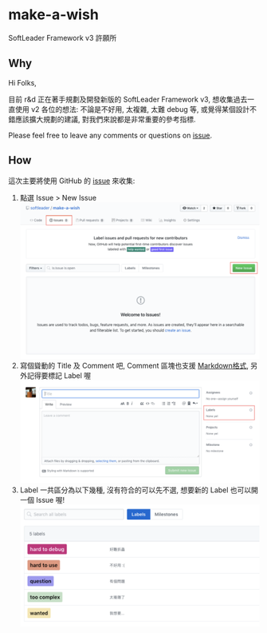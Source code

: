 # make-a-wish

SoftLeader Framework v3 許願所

## Why

Hi Folks,

目前 r&d 正在著手規劃及開發新版的 SoftLeader Framework v3, 想收集過去一直使用 v2 各位的想法: 不論是不好用, 太複雜, 太難 debug 等, 或覺得某個設計不錯應該擴大規劃的建議, 對我們來說都是非常重要的參考指標.

Please feel free to leave any comments or questions on [issue](https://github.com/softleader/make-a-wish/issues).

## How

這次主要將使用 GitHub 的 [issue](https://github.com/softleader/make-a-wish/issues) 來收集:

1. 點選 Issue > New Issue
![](./issue-1.png)
1. 寫個聳動的 Title 及 Comment 吧, Comment 區塊也支援 [Markdown格式](https://guides.github.com/features/mastering-markdown/), 另外記得要標記 Label 喔
![](./issue-2.png)
1. Label 一共區分為以下幾種, 沒有符合的可以先不選, 想要新的 Label 也可以開一個 Issue 喔!
![](./labels.png)
